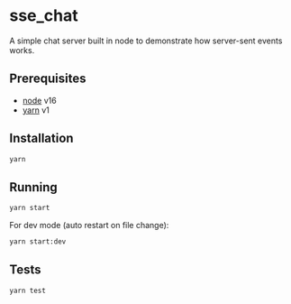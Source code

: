 # sse_chat

A simple chat server built in node to demonstrate how server-sent events works.

## Prerequisites

- [node](https://nodejs.org) v16
- [yarn](https://classic.yarnpkg.com/lang/en/) v1

## Installation

```sh
yarn
```

## Running

```sh
yarn start
```

For dev mode (auto restart on file change):

```sh
yarn start:dev
```

## Tests

```sh
yarn test
```
